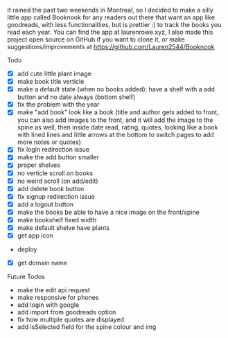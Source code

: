It rained the past two weekends in Montreal, so I decided to make a silly little app called Booknook for any readers out there that want an app like goodreads, with less functionalities, but is prettier :) to track the books you read each year. You can find the app at laurenrowe.xyz, I also made this project open source on GitHub if you want to clone it, or make suggestions/improvements at https://github.com/Lauren2544/Booknook

Todo 
- [x] add cute little plant image 
- [x] make book title verticle 
- [x] make a default state (when no books added): have a shelf with a add button and no date always (bottom shelf)
- [x] fix the problem with the year
- [x] make "add book" look like a book (title and author gets added to front, you can also add images to the front, and it will add the image to the spine as well, then inside date read, rating, quotes, looking like a book with lined lines and little arrows at the bottom to switch pages to add more notes or quotes)
- [x] fix login redirection issue 
- [x] make the add button smaller 
- [x] proper shelves 
- [x] no verticle scroll on books 
- [x] no weird scroll (on add/edit)
- [x] add delete book button 
- [x] fix signup redirection issue 
- [x] add a logout button 
- [x] make the books be able to have a nice image on the front/spine 
- [x] make bookshelf fixed width
- [x] make default shelve have plants 
- [x] get app icon
- deploy 
- [x] get domain name 

Future Todos
- make the edit api request 
- make responsive for phones
- add login with google 
- add import from goodreads option 
- fix how multiple quotes are displayed 
- add isSelected field for the spine colour and img 
